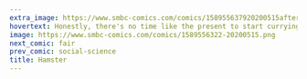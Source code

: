 ```yaml
---
extra_image: https://www.smbc-comics.com/comics/158955637920200515after.png
hovertext: Honestly, there's no time like the present to start currying favor.
image: https://www.smbc-comics.com/comics/1589556322-20200515.png
next_comic: fair
prev_comic: social-science
title: Hamster
---
```


